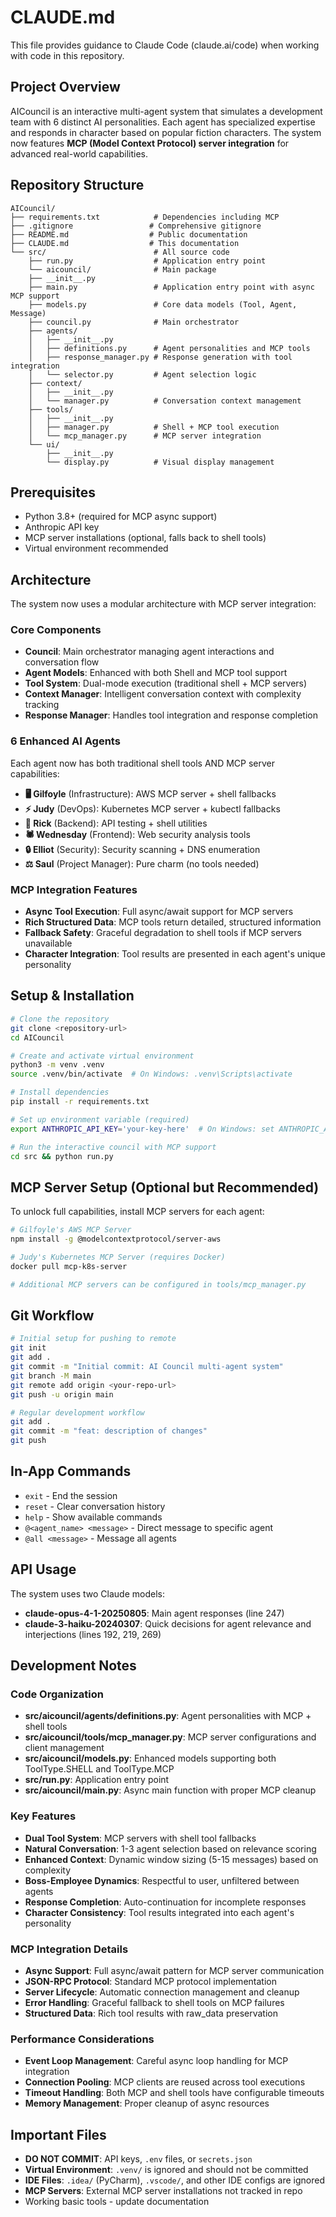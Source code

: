 # CLAUDE.md

This file provides guidance to Claude Code (claude.ai/code) when working with code in this repository.

## Project Overview

AICouncil is an interactive multi-agent system that simulates a development team with 6 distinct AI personalities. Each agent has specialized expertise and responds in character based on popular fiction characters. The system now features **MCP (Model Context Protocol) server integration** for advanced real-world capabilities.

## Repository Structure

```
AICouncil/
├── requirements.txt            # Dependencies including MCP
├── .gitignore                 # Comprehensive gitignore
├── README.md                  # Public documentation
├── CLAUDE.md                  # This documentation
└── src/                        # All source code
    ├── run.py                  # Application entry point
    └── aicouncil/              # Main package
    ├── __init__.py
    ├── main.py                 # Application entry point with async MCP support
    ├── models.py               # Core data models (Tool, Agent, Message)
    ├── council.py              # Main orchestrator
    ├── agents/
    │   ├── __init__.py
    │   ├── definitions.py      # Agent personalities and MCP tools
    │   ├── response_manager.py # Response generation with tool integration
    │   └── selector.py         # Agent selection logic
    ├── context/
    │   ├── __init__.py
    │   └── manager.py          # Conversation context management
    ├── tools/
    │   ├── __init__.py
    │   ├── manager.py          # Shell + MCP tool execution
    │   └── mcp_manager.py      # MCP server integration
    └── ui/
        ├── __init__.py
        └── display.py          # Visual display management
```

## Prerequisites

- Python 3.8+ (required for MCP async support)
- Anthropic API key
- MCP server installations (optional, falls back to shell tools)
- Virtual environment recommended

## Architecture

The system now uses a modular architecture with MCP server integration:

### Core Components
- **Council**: Main orchestrator managing agent interactions and conversation flow
- **Agent Models**: Enhanced with both Shell and MCP tool support
- **Tool System**: Dual-mode execution (traditional shell + MCP servers)
- **Context Manager**: Intelligent conversation context with complexity tracking
- **Response Manager**: Handles tool integration and response completion

### 6 Enhanced AI Agents
Each agent now has both traditional shell tools AND MCP server capabilities:

- **🖥️ Gilfoyle** (Infrastructure): AWS MCP server + shell fallbacks
- **⚡ Judy** (DevOps): Kubernetes MCP server + kubectl fallbacks  
- **🧪 Rick** (Backend): API testing + shell utilities
- **🕷️ Wednesday** (Frontend): Web security analysis tools
- **🔒 Elliot** (Security): Security scanning + DNS enumeration
- **⚖️ Saul** (Project Manager): Pure charm (no tools needed)

### MCP Integration Features
- **Async Tool Execution**: Full async/await support for MCP servers
- **Rich Structured Data**: MCP tools return detailed, structured information
- **Fallback Safety**: Graceful degradation to shell tools if MCP servers unavailable
- **Character Integration**: Tool results are presented in each agent's unique personality

## Setup & Installation

```bash
# Clone the repository
git clone <repository-url>
cd AICouncil

# Create and activate virtual environment
python3 -m venv .venv
source .venv/bin/activate  # On Windows: .venv\Scripts\activate

# Install dependencies
pip install -r requirements.txt

# Set up environment variable (required)
export ANTHROPIC_API_KEY='your-key-here'  # On Windows: set ANTHROPIC_API_KEY=your-key-here

# Run the interactive council with MCP support
cd src && python run.py
```

## MCP Server Setup (Optional but Recommended)

To unlock full capabilities, install MCP servers for each agent:

```bash
# Gilfoyle's AWS MCP Server
npm install -g @modelcontextprotocol/server-aws

# Judy's Kubernetes MCP Server (requires Docker)
docker pull mcp-k8s-server

# Additional MCP servers can be configured in tools/mcp_manager.py
```

## Git Workflow

```bash
# Initial setup for pushing to remote
git init
git add .
git commit -m "Initial commit: AI Council multi-agent system"
git branch -M main
git remote add origin <your-repo-url>
git push -u origin main

# Regular development workflow
git add .
git commit -m "feat: description of changes"
git push
```

## In-App Commands

- `exit` - End the session
- `reset` - Clear conversation history  
- `help` - Show available commands
- `@<agent_name> <message>` - Direct message to specific agent
- `@all <message>` - Message all agents

## API Usage

The system uses two Claude models:
- **claude-opus-4-1-20250805**: Main agent responses (line 247)
- **claude-3-haiku-20240307**: Quick decisions for agent relevance and interjections (lines 192, 219, 269)

## Development Notes

### Code Organization
- **src/aicouncil/agents/definitions.py**: Agent personalities with MCP + shell tools
- **src/aicouncil/tools/mcp_manager.py**: MCP server configurations and client management
- **src/aicouncil/models.py**: Enhanced models supporting both ToolType.SHELL and ToolType.MCP
- **src/run.py**: Application entry point
- **src/aicouncil/main.py**: Async main function with proper MCP cleanup

### Key Features
- **Dual Tool System**: MCP servers with shell tool fallbacks
- **Natural Conversation**: 1-3 agent selection based on relevance scoring
- **Enhanced Context**: Dynamic window sizing (5-15 messages) based on complexity
- **Boss-Employee Dynamics**: Respectful to user, unfiltered between agents
- **Response Completion**: Auto-continuation for incomplete responses
- **Character Consistency**: Tool results integrated into each agent's personality

### MCP Integration Details
- **Async Support**: Full async/await pattern for MCP server communication
- **JSON-RPC Protocol**: Standard MCP protocol implementation
- **Server Lifecycle**: Automatic connection management and cleanup
- **Error Handling**: Graceful fallback to shell tools on MCP failures
- **Structured Data**: Rich tool results with raw_data preservation

### Performance Considerations
- **Event Loop Management**: Careful async loop handling for MCP integration
- **Connection Pooling**: MCP clients are reused across tool executions
- **Timeout Handling**: Both MCP and shell tools have configurable timeouts
- **Memory Management**: Proper cleanup of async resources

## Important Files

- **DO NOT COMMIT**: API keys, `.env` files, or `secrets.json`
- **Virtual Environment**: `.venv/` is ignored and should not be committed
- **IDE Files**: `.idea/` (PyCharm), `.vscode/`, and other IDE configs are ignored
- **MCP Servers**: External MCP server installations not tracked in repo
- Working basic tools - update documentation